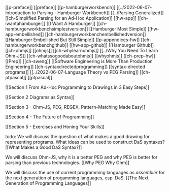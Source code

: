 [[p-preface]]
[[preface]]
[[p-hamburgerworkbench]]
[[../2022-06-07-Introduction to Parsing - Hamburger Workbench]]
[[../Parsing Generalized]]
[[ch-Simplified Parsing for an Ad-Hoc Application]]
[[hw-app]]
[[ch-iwantahamburger]]
[[I Want A Hamburger]]
[[ch-hamburgerworkbenchsimplestversion]]
[[Hamburger Most Simple]]
[[hw-app-embellished]]
[[ch-hamburgerworkbenchembellishedversion]]
[[Hamburger Embellished But Still Simple]]
[[p-appendices-hw]]
[[ch-hamburgerworkbenchgithub]]
[[hw-app-github]]
[[Hamburger Github]]
[[ch-ohmjs]]
[[ohmjs]]
[[ch-whylearnohmjs]]
[[../Why You Need To Learn Ohm-JS]]
[[ch-whatssogoodaboutohmjs]]
[[whyohmjs]]
[[ch-prep-hw]]
[[Prep]]
[[ch-sweng]]
[[Software Engineering is More Than Production Engineering]]
[[ch-syntaxdirectedprogramming]]
[[syntax-directed programs]]
[[../2022-06-07-Language Theory vs PEG Parsing]]
[[ch-ptpascal]]
[[ptpascal]]

[[Section 1 From Ad-Hoc Programming to Drawings in 3 Easy Steps]]

[[Section 2 Diagrams as Syntax]]

[[Section 3 - Ohm-JS, PEG, REGEX, Pattern-Matching Made Easy]]

[[Section 4 - The Future of Programming]]

[[Section 5 - Exercises and Honing Your Skills]]

todo:
We will discuss the question of what makes a good drawing for representing programs.  What ideas can be used to construct DaS syntaxes? [[What Makes a Good DaS Syntax?]]

We will discuss Ohm-JS, why it is a better PEG and why PEG is better for parsing than previous technologies. [[Why PEG Why Ohm]]

We will discuss the use of current programming languages as *assembler* for the next generation of progamming languages, esp. DaS. [[The Next Generation of Programming Languages]]

